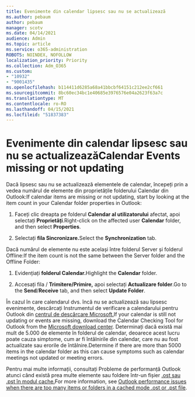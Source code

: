 ```yaml
---
title: Evenimente din calendar lipsesc sau nu se actualizează
ms.author: pebaum
author: pebaum
manager: scotv
ms.date: 04/14/2021
audience: Admin
ms.topic: article
ms.service: o365-administration
ROBOTS: NOINDEX, NOFOLLOW
localization_priority: Priority
ms.collection: Adm_O365
ms.custom:
- "10932"
- "9001435"
ms.openlocfilehash: b114411d6285a68a41bbcbf64151c212ee2cf661
ms.sourcegitcommit: 8bc60ec34bc1e40685e3976576e04a2623f63a7c
ms.translationtype: MT
ms.contentlocale: ro-RO
ms.lasthandoff: 04/15/2021
ms.locfileid: "51837383"
---
```

# <a name="calendar-events-missing-or-not-updating"></a><span data-ttu-id="0eaa8-102">Evenimente din calendar lipsesc sau nu se actualizează</span><span class="sxs-lookup"><span data-stu-id="0eaa8-102">Calendar Events missing or not updating</span></span>

<span data-ttu-id="0eaa8-103">Dacă lipsesc sau nu se actualizează elementele de calendar, începeți prin a vedea numărul de elemente din proprietățile folderului Calendar din Outlook:</span><span class="sxs-lookup"><span data-stu-id="0eaa8-103">If calendar items are missing or not updating, start by looking at the item count in your Calendar folder properties in Outlook:</span></span> 

1. <span data-ttu-id="0eaa8-104">Faceți clic dreapta pe folderul **Calendar al utilizatorului** afectat, apoi selectați **Proprietăți**.</span><span class="sxs-lookup"><span data-stu-id="0eaa8-104">Right-click on the affected user **Calendar** folder, and then select **Properties**.</span></span>

1. <span data-ttu-id="0eaa8-105">Selectați **fila Sincronizare.**</span><span class="sxs-lookup"><span data-stu-id="0eaa8-105">Select the **Synchronization** tab.</span></span>

<span data-ttu-id="0eaa8-106">Dacă numărul de elemente nu este același între folderul Server și folderul Offline:</span><span class="sxs-lookup"><span data-stu-id="0eaa8-106">If the item count is not the same between the Server folder and the Offline Folder:</span></span>

1.  <span data-ttu-id="0eaa8-107">Evidențiați **folderul Calendar.**</span><span class="sxs-lookup"><span data-stu-id="0eaa8-107">Highlight the **Calendar** folder.</span></span>

1.  <span data-ttu-id="0eaa8-108">Accesați fila  / **Trimitere/Primire,** apoi selectați **Actualizare folder**.</span><span class="sxs-lookup"><span data-stu-id="0eaa8-108">Go to the **Send**/**Receive** tab, and then select **Update Folder**.</span></span>

<span data-ttu-id="0eaa8-109">În cazul în care calendarul dvs. încă nu se actualizează sau lipsesc evenimente, descărcați Instrumentul de verificare a calendarului pentru Outlook din [centrul de descărcare Microsoft.](https://www.microsoft.com/download/details.aspx?id=28786)</span><span class="sxs-lookup"><span data-stu-id="0eaa8-109">If your calendar is still not updating or events are missing, download the Calendar Checking Tool for Outlook from the [Microsoft download center](https://www.microsoft.com/download/details.aspx?id=28786).</span></span> <span data-ttu-id="0eaa8-110">Determinați dacă există mai mult de 5.000 de elemente în folderul de calendar, deoarece acest lucru poate cauza simptome, cum ar fi întâlnirile din calendar, care nu au fost actualizate sau erorile de întâlnire.</span><span class="sxs-lookup"><span data-stu-id="0eaa8-110">Determine if there are more than 5000 items in the calendar folder as this can cause symptoms such as calendar meetings not updated or meeting errors.</span></span> 

<span data-ttu-id="0eaa8-111">Pentru mai multe informații, consultați Probleme de performanță Outlook atunci când există prea multe elemente sau foldere într-un fișier [.ost sau .pst în modul cache.](https://docs.microsoft.com/outlook/troubleshoot/performance/performance-issues-if-too-many-items-or-folders)</span><span class="sxs-lookup"><span data-stu-id="0eaa8-111">For more information, see [Outlook performance issues when there are too many items or folders in a cached mode .ost or .pst file](https://docs.microsoft.com/outlook/troubleshoot/performance/performance-issues-if-too-many-items-or-folders).</span></span>